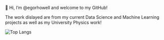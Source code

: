 👋 Hi, I’m @egorhowell and welcome to my GitHub!

The work dislayed are from my current Data Science and Machine Learning projects as well as my University Physics work!

 ![Top Langs](https://github-readme-stats.vercel.app/api/top-langs/?username=egorhowell&layout=default&card_width=901)
